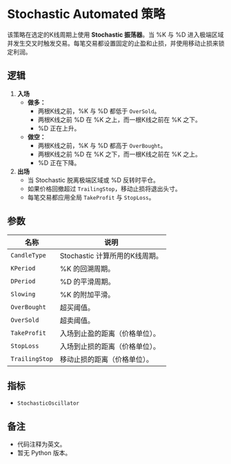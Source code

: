 # Stochastic Automated 策略

该策略在选定的K线周期上使用 **Stochastic 振荡器**。当 %K 与 %D 进入极端区域并发生交叉时触发交易。每笔交易都设置固定的止盈和止损，并使用移动止损来锁定利润。

## 逻辑

1. **入场**
   - **做多：**
     - 两根K线之前，%K 与 %D 都低于 `OverSold`。
     - 两根K线之前 %D 在 %K 之上，而一根K线之前在 %K 之下。
     - %D 正在上升。
   - **做空：**
     - 两根K线之前，%K 与 %D 都高于 `OverBought`。
     - 两根K线之前 %D 在 %K 之下，而一根K线之前在 %K 之上。
     - %D 正在下降。
2. **出场**
   - 当 Stochastic 脱离极端区域或 %D 反转时平仓。
   - 如果价格回撤超过 `TrailingStop`，移动止损将退出头寸。
   - 每笔交易都应用全局 `TakeProfit` 与 `StopLoss`。

## 参数

| 名称 | 说明 |
|------|------|
| `CandleType` | Stochastic 计算所用的K线周期。 |
| `KPeriod` | %K 的回溯周期。 |
| `DPeriod` | %D 的平滑周期。 |
| `Slowing` | %K 的附加平滑。 |
| `OverBought` | 超买阈值。 |
| `OverSold` | 超卖阈值。 |
| `TakeProfit` | 入场到止盈的距离（价格单位）。 |
| `StopLoss` | 入场到止损的距离（价格单位）。 |
| `TrailingStop` | 移动止损的距离（价格单位）。 |

## 指标

- `StochasticOscillator`

## 备注

- 代码注释为英文。
- 暂无 Python 版本。
